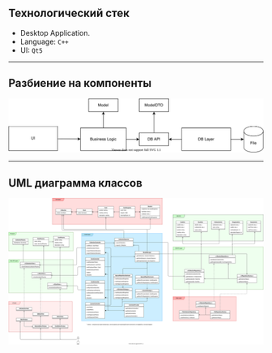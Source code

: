 ## Технологический стек

* Desktop Application.
* Language: `C++`
* UI: `Qt5`

---

## Разбиение на компоненты

![](diagrams/components.svg)

---

## UML диаграмма классов

![](diagrams/uml.svg)
